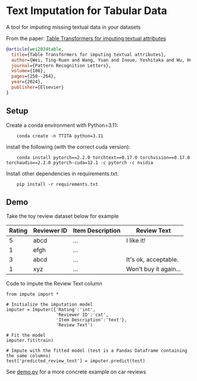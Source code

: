 # Text Imputation for Tabular Data
A tool for imputing missing textual data in your datasets

From the paper: [Table Transformers for imputing textual attributes](https://arxiv.org/pdf/2408.02128)

```Bibtex
@article{wei2024table,
  title={Table Transformers for imputing textual attributes},
  author={Wei, Ting-Ruen and Wang, Yuan and Inoue, Yoshitaka and Wu, Hsin-Tai and Fang, Yi},
  journal={Pattern Recognition Letters},
  volume={186},
  pages={258--264},
  year={2024},
  publisher={Elsevier}
}
```


## Setup
Create a conda environment with Python=3.11:
```
    conda create -n TTITA python=3.11
```
 
install the following (with the correct cuda version):
```
    conda install pytorch==2.2.0 torchtext==0.17.0 torchvision==0.17.0 torchaudio==2.2.0 pytorch-cuda=12.1 -c pytorch -c nvidia
```

Install other dependencies in requirements.txt:
```
    pip install -r requirements.txt
```

## Demo
Take the toy review dataset below for example

|Rating|Reviewer ID|Item Description|Review Text|
|------|-----------|----------------|-----------|
|5|abcd|...|I like it!|
|1|efgh|...||
|3|abcd|...|It's ok, acceptable.|
|1|xyz|...|Won't buy it again...|

Code to impute the Review Text column
```
from impute import *

# Initialize the imputation model
imputer = Imputer({'Rating':'int',
                   'Reviewer ID':'cat',
                   'Item Description':'text'},
                   'Review Text')

# Fit the model
imputer.fit(train)

# Impute with the fitted model (test is a Pandas Dataframe containing the same columns)
test['predicted_review_text'] = imputer.predict(test)
```
See [demo.py](code/demo.py) for a more concrete example on car reviews

